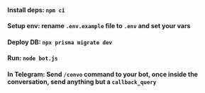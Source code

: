 #### Install deps: `npm ci`

#### Setup env: rename `.env.example` file to `.env` and set your vars

#### Deploy DB: `npx prisma migrate dev`

#### Run: `node bot.js`

#### In Telegram: Send `/convo` command to your bot, once inside the conversation, send anything but a `callback_query`
